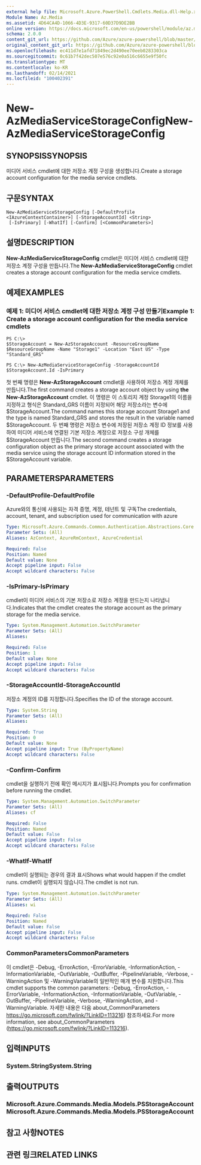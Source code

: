```yaml
---
external help file: Microsoft.Azure.PowerShell.Cmdlets.Media.dll-Help.xml
Module Name: Az.Media
ms.assetid: 4D64CA4D-1066-4D3E-9317-60D37D9DE2BB
online version: https://docs.microsoft.com/en-us/powershell/module/az.media/new-azmediaservicestorageconfig
schema: 2.0.0
content_git_url: https://github.com/Azure/azure-powershell/blob/master/src/Media/Media/help/New-AzMediaServiceStorageConfig.md
original_content_git_url: https://github.com/Azure/azure-powershell/blob/master/src/Media/Media/help/New-AzMediaServiceStorageConfig.md
ms.openlocfilehash: ec411d7e1afd71849ec2d490ee70eeb0283303ca
ms.sourcegitcommit: 0c61b7f42dec507e576c92e0a516c6655e9f50fc
ms.translationtype: MT
ms.contentlocale: ko-KR
ms.lasthandoff: 02/14/2021
ms.locfileid: "100402391"
---
```

# <span data-ttu-id="afaea-101">New-AzMediaServiceStorageConfig</span><span class="sxs-lookup"><span data-stu-id="afaea-101">New-AzMediaServiceStorageConfig</span></span>

## <span data-ttu-id="afaea-102">SYNOPSIS</span><span class="sxs-lookup"><span data-stu-id="afaea-102">SYNOPSIS</span></span>
<span data-ttu-id="afaea-103">미디어 서비스 cmdlet에 대한 저장소 계정 구성을 생성합니다.</span><span class="sxs-lookup"><span data-stu-id="afaea-103">Create a storage account configuration for the media service cmdlets.</span></span>

## <span data-ttu-id="afaea-104">구문</span><span class="sxs-lookup"><span data-stu-id="afaea-104">SYNTAX</span></span>

```
New-AzMediaServiceStorageConfig [-DefaultProfile <IAzureContextContainer>] [-StorageAccountId] <String>
 [-IsPrimary] [-WhatIf] [-Confirm] [<CommonParameters>]
```

## <span data-ttu-id="afaea-105">설명</span><span class="sxs-lookup"><span data-stu-id="afaea-105">DESCRIPTION</span></span>
<span data-ttu-id="afaea-106">**New-AzMediaServiceStorageConfig** cmdlet은 미디어 서비스 cmdlet에 대한 저장소 계정 구성을 만듭니다.</span><span class="sxs-lookup"><span data-stu-id="afaea-106">The **New-AzMediaServiceStorageConfig** cmdlet creates a storage account configuration for the media service cmdlets.</span></span>

## <span data-ttu-id="afaea-107">예제</span><span class="sxs-lookup"><span data-stu-id="afaea-107">EXAMPLES</span></span>

### <span data-ttu-id="afaea-108">예제 1: 미디어 서비스 cmdlet에 대한 저장소 계정 구성 만들기</span><span class="sxs-lookup"><span data-stu-id="afaea-108">Example 1: Create a storage account configuration for the media service cmdlets</span></span>
```
PS C:\>
$StorageAccount = New-AzStorageAccount -ResourceGroupName $ResourceGroupName -Name "Storage1" -Location "East US" -Type "Standard_GRS"

PS C:\> New-AzMediaServiceStorageConfig -StorageAccountId $StorageAccount.Id -IsPrimary
```

<span data-ttu-id="afaea-109">첫 번째 명령은 **New-AzStorageAccount** cmdlet을 사용하여 저장소 계정 개체를 만듭니다.</span><span class="sxs-lookup"><span data-stu-id="afaea-109">The first command creates a storage account object by using **the New-AzStorageAccount** cmdlet.</span></span>
<span data-ttu-id="afaea-110">이 명령은 이 스토리지 계정 Storage1의 이름을 지정하고 형식은 Standard_GRS 이름이 지정되어 해당 저장소라는 변수에 $StorageAccount.</span><span class="sxs-lookup"><span data-stu-id="afaea-110">The command names this storage account Storage1 and the type is named Standard_GRS and stores the result in the variable named $StorageAccount.</span></span>
<span data-ttu-id="afaea-111">두 번째 명령은 저장소 변수에 저장된 저장소 계정 ID 정보를 사용하여 미디어 서비스에 연결된 기본 저장소 계정으로 저장소 구성 개체를 $StorageAccount 만듭니다.</span><span class="sxs-lookup"><span data-stu-id="afaea-111">The second command creates a storage configuration object as the primary storage account associated with the media service using the storage account ID information stored in the $StorageAccount variable.</span></span>

## <span data-ttu-id="afaea-112">PARAMETERS</span><span class="sxs-lookup"><span data-stu-id="afaea-112">PARAMETERS</span></span>

### <span data-ttu-id="afaea-113">-DefaultProfile</span><span class="sxs-lookup"><span data-stu-id="afaea-113">-DefaultProfile</span></span>
<span data-ttu-id="afaea-114">Azure와의 통신에 사용되는 자격 증명, 계정, 테넌트 및 구독</span><span class="sxs-lookup"><span data-stu-id="afaea-114">The credentials, account, tenant, and subscription used for communication with azure</span></span>

```yaml
Type: Microsoft.Azure.Commands.Common.Authentication.Abstractions.Core.IAzureContextContainer
Parameter Sets: (All)
Aliases: AzContext, AzureRmContext, AzureCredential

Required: False
Position: Named
Default value: None
Accept pipeline input: False
Accept wildcard characters: False
```

### <span data-ttu-id="afaea-115">-IsPrimary</span><span class="sxs-lookup"><span data-stu-id="afaea-115">-IsPrimary</span></span>
<span data-ttu-id="afaea-116">cmdlet이 미디어 서비스의 기본 저장소로 저장소 계정을 만드는지 나타냅니다.</span><span class="sxs-lookup"><span data-stu-id="afaea-116">Indicates that the cmdlet creates the storage account as the primary storage for the media service.</span></span>

```yaml
Type: System.Management.Automation.SwitchParameter
Parameter Sets: (All)
Aliases:

Required: False
Position: 1
Default value: None
Accept pipeline input: False
Accept wildcard characters: False
```

### <span data-ttu-id="afaea-117">-StorageAccountId</span><span class="sxs-lookup"><span data-stu-id="afaea-117">-StorageAccountId</span></span>
<span data-ttu-id="afaea-118">저장소 계정의 ID를 지정합니다.</span><span class="sxs-lookup"><span data-stu-id="afaea-118">Specifies the ID of the storage account.</span></span>

```yaml
Type: System.String
Parameter Sets: (All)
Aliases:

Required: True
Position: 0
Default value: None
Accept pipeline input: True (ByPropertyName)
Accept wildcard characters: False
```

### <span data-ttu-id="afaea-119">-Confirm</span><span class="sxs-lookup"><span data-stu-id="afaea-119">-Confirm</span></span>
<span data-ttu-id="afaea-120">cmdlet을 실행하기 전에 확인 메시지가 표시됩니다.</span><span class="sxs-lookup"><span data-stu-id="afaea-120">Prompts you for confirmation before running the cmdlet.</span></span>

```yaml
Type: System.Management.Automation.SwitchParameter
Parameter Sets: (All)
Aliases: cf

Required: False
Position: Named
Default value: False
Accept pipeline input: False
Accept wildcard characters: False
```

### <span data-ttu-id="afaea-121">-WhatIf</span><span class="sxs-lookup"><span data-stu-id="afaea-121">-WhatIf</span></span>
<span data-ttu-id="afaea-122">cmdlet이 실행되는 경우의 결과 표시</span><span class="sxs-lookup"><span data-stu-id="afaea-122">Shows what would happen if the cmdlet runs.</span></span>
<span data-ttu-id="afaea-123">cmdlet이 실행되지 않습니다.</span><span class="sxs-lookup"><span data-stu-id="afaea-123">The cmdlet is not run.</span></span>

```yaml
Type: System.Management.Automation.SwitchParameter
Parameter Sets: (All)
Aliases: wi

Required: False
Position: Named
Default value: False
Accept pipeline input: False
Accept wildcard characters: False
```

### <span data-ttu-id="afaea-124">CommonParameters</span><span class="sxs-lookup"><span data-stu-id="afaea-124">CommonParameters</span></span>
<span data-ttu-id="afaea-125">이 cmdlet은 -Debug, -ErrorAction, -ErrorVariable, -InformationAction, -InformationVariable, -OutVariable, -OutBuffer, -PipelineVariable, -Verbose, -WarningAction 및 -WarningVariable의 일반적인 매개 변수를 지원합니다.</span><span class="sxs-lookup"><span data-stu-id="afaea-125">This cmdlet supports the common parameters: -Debug, -ErrorAction, -ErrorVariable, -InformationAction, -InformationVariable, -OutVariable, -OutBuffer, -PipelineVariable, -Verbose, -WarningAction, and -WarningVariable.</span></span> <span data-ttu-id="afaea-126">자세한 내용은 다음 about_CommonParameters https://go.microsoft.com/fwlink/?LinkID=113216) 참조하세요.</span><span class="sxs-lookup"><span data-stu-id="afaea-126">For more information, see about_CommonParameters (https://go.microsoft.com/fwlink/?LinkID=113216).</span></span>

## <span data-ttu-id="afaea-127">입력</span><span class="sxs-lookup"><span data-stu-id="afaea-127">INPUTS</span></span>

### <span data-ttu-id="afaea-128">System.String</span><span class="sxs-lookup"><span data-stu-id="afaea-128">System.String</span></span>

## <span data-ttu-id="afaea-129">출력</span><span class="sxs-lookup"><span data-stu-id="afaea-129">OUTPUTS</span></span>

### <span data-ttu-id="afaea-130">Microsoft.Azure.Commands.Media.Models.PSStorageAccount</span><span class="sxs-lookup"><span data-stu-id="afaea-130">Microsoft.Azure.Commands.Media.Models.PSStorageAccount</span></span>

## <span data-ttu-id="afaea-131">참고 사항</span><span class="sxs-lookup"><span data-stu-id="afaea-131">NOTES</span></span>

## <span data-ttu-id="afaea-132">관련 링크</span><span class="sxs-lookup"><span data-stu-id="afaea-132">RELATED LINKS</span></span>



